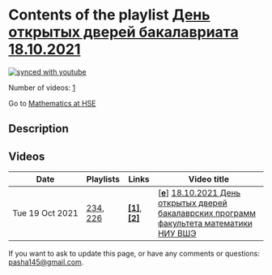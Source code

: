 # Contents of the playlist [День открытых дверей бакалавриата 18.10.2021](https://www.youtube.com/playlist?list=PLq3E5oubNNoCWxfqOBHlIuuxU-sameo5C)

[![synced with youtube](https://img.shields.io/github/last-commit/mathphysschool/mathphysschool.github.io/autoupdate1?label=synced%20with%20youtube)](https://github.com/mathphysschool/mathphysschool.github.io/commits/autoupdate1)

Number of videos: [1](#videos)

Go to [Mathematics at HSE](../README.md)

## Description



## Videos

|Date|Playlists|Links|Video title|
|---|---|---|---|
| Tue&nbsp;19&nbsp;Oct&nbsp;2021 | [234](../playlists/234 "DODs"), [226](../playlists/226 "День открытых дверей бакалавриата 18.10.2021") | [**[1]**](https://www.hse.ru/ba/math/tracks), [**[2]**](https://www.hse.ru/ba/cpm/tracks) | [[**e**](https://studio.youtube.com/video/IkkAXy-mImc/edit "Edit")] [18.10.2021 День открытых дверей бакалаврских программ факультета математики НИУ ВШЭ](https://www.youtube.com/watch?v=IkkAXy-mImc&list=PLq3E5oubNNoCWxfqOBHlIuuxU-sameo5C "Уважаемые школьники и их родители!&#013;&#013;Приглашаем вас принять участие в дне открытых дверей бакалаврских программ факультета&#013;математики. Он состоится в онлайн формате 18 октября 2021г. с 18.00 до 20.00 часов.&#013;&#013;Декан факультета А.С. Скрипченко представит вам факультет и расскажет о его месте в ряду&#013;мировых научно-исследовательских и образовательных математических центров.&#013;&#013;Руководители образовательных программ “Математика” А.В. Клименко и “Совместный&#013;бакалавриат НИУ ВШЭ и Центра педагогического мастерства” Н.В. Походня расскажут о&#013;правилах приема и особенностях обучения на наших бакалаврских программах и ответят на&#013;ваши вопросы.&#013;&#013;Свои вопросы вы можете заранее присылать по адресу math@hse.ru&#013;&#013;Вы сможете также задать вопросы в чате этого видео во время трансляции .&#013;&#013;Мы также рекомендуем вам посетить посвященные абитуриентам странички наших&#013;образовательных программ “Математика” https://www.hse.ru/ba/math/tracks и “Совместный бакалавриат НИУ ВШЭ и ЦПМ” https://www.hse.ru/ba/cpm/tracks ,&#013;где в разделах Траектория поступления вы сможете ознакомиться с ответами на наиболее&#013;часто задаваемые вопросы.") |


 If you want to ask to update this page, or have any comments or questions: <pasha145@gmail.com>.